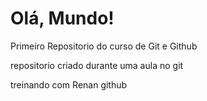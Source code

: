 # Olá, Mundo!
 Primeiro Repositorio do curso de Git e Github

 repositorio criado durante uma aula no git

treinando com  Renan github
